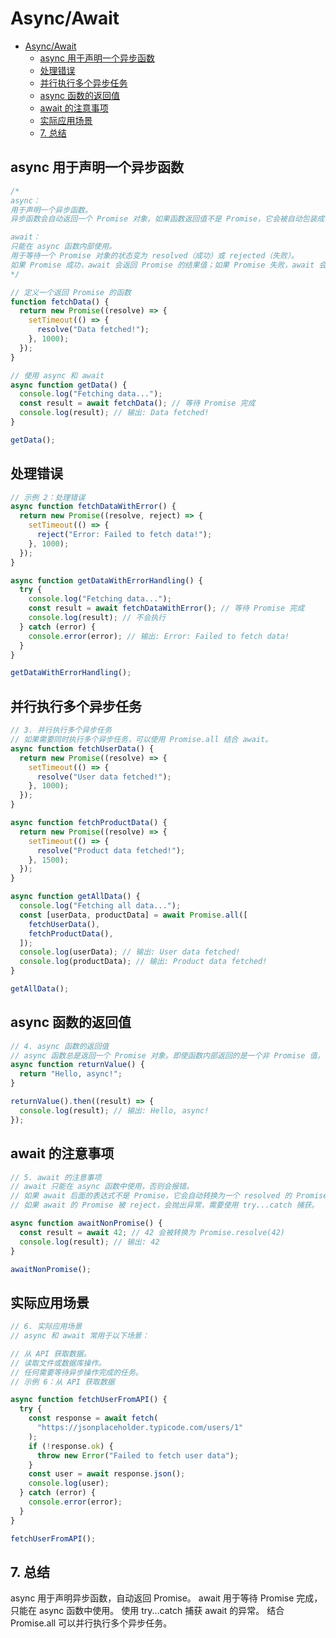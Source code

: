 # Async/Await

- [Async/Await](#asyncawait)
  - [async 用于声明一个异步函数](#async-用于声明一个异步函数)
  - [处理错误](#处理错误)
  - [并行执行多个异步任务](#并行执行多个异步任务)
  - [async 函数的返回值](#async-函数的返回值)
  - [await 的注意事项](#await-的注意事项)
  - [实际应用场景](#实际应用场景)
  - [7. 总结](#7-总结)

## async 用于声明一个异步函数

```javascript
/*
async：
用于声明一个异步函数。
异步函数会自动返回一个 Promise 对象。如果函数返回值不是 Promise，它会被自动包装成一个 resolved 的 Promise。

await：
只能在 async 函数内部使用。
用于等待一个 Promise 对象的状态变为 resolved（成功）或 rejected（失败）。
如果 Promise 成功，await 会返回 Promise 的结果值；如果 Promise 失败，await 会抛出异常（可以通过 try...catch 捕获）
*/

// 定义一个返回 Promise 的函数
function fetchData() {
  return new Promise((resolve) => {
    setTimeout(() => {
      resolve("Data fetched!");
    }, 1000);
  });
}

// 使用 async 和 await
async function getData() {
  console.log("Fetching data...");
  const result = await fetchData(); // 等待 Promise 完成
  console.log(result); // 输出: Data fetched!
}

getData();
```

## 处理错误

```javascript
// 示例 2：处理错误
async function fetchDataWithError() {
  return new Promise((resolve, reject) => {
    setTimeout(() => {
      reject("Error: Failed to fetch data!");
    }, 1000);
  });
}

async function getDataWithErrorHandling() {
  try {
    console.log("Fetching data...");
    const result = await fetchDataWithError(); // 等待 Promise 完成
    console.log(result); // 不会执行
  } catch (error) {
    console.error(error); // 输出: Error: Failed to fetch data!
  }
}

getDataWithErrorHandling();
```

## 并行执行多个异步任务

```javascript
// 3. 并行执行多个异步任务
// 如果需要同时执行多个异步任务，可以使用 Promise.all 结合 await。
async function fetchUserData() {
  return new Promise((resolve) => {
    setTimeout(() => {
      resolve("User data fetched!");
    }, 1000);
  });
}

async function fetchProductData() {
  return new Promise((resolve) => {
    setTimeout(() => {
      resolve("Product data fetched!");
    }, 1500);
  });
}

async function getAllData() {
  console.log("Fetching all data...");
  const [userData, productData] = await Promise.all([
    fetchUserData(),
    fetchProductData(),
  ]);
  console.log(userData); // 输出: User data fetched!
  console.log(productData); // 输出: Product data fetched!
}

getAllData();
```

## async 函数的返回值

```js
// 4. async 函数的返回值
// async 函数总是返回一个 Promise 对象。即使函数内部返回的是一个非 Promise 值，它也会被包装成一个 resolved 的 Promise。
async function returnValue() {
  return "Hello, async!";
}

returnValue().then((result) => {
  console.log(result); // 输出: Hello, async!
});
```

## await 的注意事项

```js
// 5. await 的注意事项
// await 只能在 async 函数中使用，否则会报错。
// 如果 await 后面的表达式不是 Promise，它会自动转换为一个 resolved 的 Promise。
// 如果 await 的 Promise 被 reject，会抛出异常，需要使用 try...catch 捕获。

async function awaitNonPromise() {
  const result = await 42; // 42 会被转换为 Promise.resolve(42)
  console.log(result); // 输出: 42
}

awaitNonPromise();
```

## 实际应用场景

```js
// 6. 实际应用场景
// async 和 await 常用于以下场景：

// 从 API 获取数据。
// 读取文件或数据库操作。
// 任何需要等待异步操作完成的任务。
// 示例 6：从 API 获取数据

async function fetchUserFromAPI() {
  try {
    const response = await fetch(
      "https://jsonplaceholder.typicode.com/users/1"
    );
    if (!response.ok) {
      throw new Error("Failed to fetch user data");
    }
    const user = await response.json();
    console.log(user);
  } catch (error) {
    console.error(error);
  }
}

fetchUserFromAPI();
```

## 7. 总结

async 用于声明异步函数，自动返回 Promise。
await 用于等待 Promise 完成，只能在 async 函数中使用。
使用 try...catch 捕获 await 的异常。
结合 Promise.all 可以并行执行多个异步任务。
